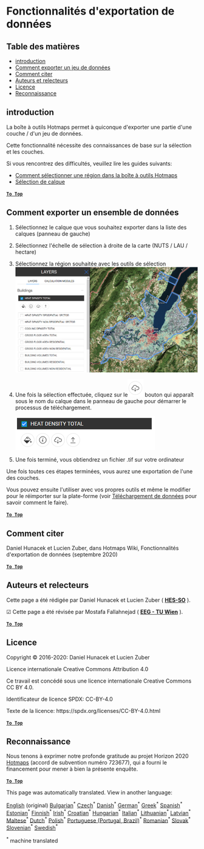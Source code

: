 <h1><a class="anchor" id="data-export-functionalities" href="#data-export-functionalities"><i class="fa fa-link"></i></a>Fonctionnalités d&#39;exportation de données</h1><h2><a class="anchor" id="table-of-contents" href="#table-of-contents"><i class="fa fa-link"></i></a> Table des matières</h2><ul><li> <a href="#introduction">introduction</a></li><li> <a href="#how-to-export-a-dataset">Comment exporter un jeu de données</a></li><li> <a href="#how-to-cite">Comment citer</a></li><li> <a href="#authors-and-reviewers">Auteurs et relecteurs</a></li><li> <a href="#license">Licence</a></li><li> <a href="#acknowledgement">Reconnaissance</a></li></ul><h2><a class="anchor" id="introduction" href="#introduction"><i class="fa fa-link"></i></a> introduction</h2><p> La boîte à outils Hotmaps permet à quiconque d&#39;exporter une partie d&#39;une couche / d&#39;un jeu de données.</p><p> Cette fonctionnalité nécessite des connaissances de base sur la sélection et les couches.</p><p> Si vous rencontrez des difficultés, veuillez lire les guides suivants:</p><ul><li> <a href="Select-a-region-in-the-Hotmaps-toolbox">Comment sélectionner une région dans la boîte à outils Hotmaps</a></li><li> <a href="Layers-section-in-the-Hotmaps-toolbox">Sélection de calque</a></li></ul><p> <a href="#table-of-contents"><strong><code>To Top</code></strong></a></p><h2><a class="anchor" id="how-to-export-a-data-set" href="#how-to-export-a-data-set"><i class="fa fa-link"></i></a> Comment exporter un ensemble de données</h2><ol><li><p> Sélectionnez le calque que vous souhaitez exporter dans la liste des calques (panneau de gauche)</p></li><li><p> Sélectionnez l&#39;échelle de sélection à droite de la carte (NUTS / LAU / hectare)</p></li><li><p> Sélectionnez la région souhaitée avec les outils de sélection<img alt="export_selection" src="../images/export_selection.png"/></p></li><li><p> Une fois la sélection effectuée, cliquez sur le<img alt="bouton d&#39;exportation" src="../images/layer-export-btn.png"/> bouton qui apparaît sous le nom du calque dans le panneau de gauche pour démarrer le processus de téléchargement.</p><img alt="options de calque" src="../images/layer-options.png"/></li><li><p> Une fois terminé, vous obtiendrez un fichier .tif sur votre ordinateur</p></li></ol><p> Une fois toutes ces étapes terminées, vous aurez une exportation de l&#39;une des couches.</p><p> Vous pouvez ensuite l&#39;utiliser avec vos propres outils et même le modifier pour le réimporter sur la plate-forme (voir <a href="Data_upload">Téléchargement de données</a> pour savoir comment le faire).</p><p> <a href="#table-of-contents"><strong><code>To Top</code></strong></a></p><h2><a class="anchor" id="how-to-cite" href="#how-to-cite"><i class="fa fa-link"></i></a> Comment citer</h2><p> Daniel Hunacek et Lucien Zuber, dans Hotmaps Wiki, Fonctionnalités d&#39;exportation de données (septembre 2020)</p><p> <a href="#table-of-contents"><strong><code>To Top</code></strong></a></p><h2><a class="anchor" id="authors-and-reviewers" href="#authors-and-reviewers"><i class="fa fa-link"></i></a> Auteurs et relecteurs</h2><p> Cette page a été rédigée par Daniel Hunacek et Lucien Zuber ( <strong><a href="https://www.hevs.ch">HES-SO</a></strong> ).</p><p> ☑ Cette page a été révisée par Mostafa Fallahnejad ( <strong><a href="https://eeg.tuwien.ac.at/">EEG - TU Wien</a></strong> ).</p><p> <a href="#table-of-contents"><strong><code>To Top</code></strong></a></p><h2><a class="anchor" id="license" href="#license"><i class="fa fa-link"></i></a> Licence</h2><p> Copyright © 2016-2020: Daniel Hunacek et Lucien Zuber</p><p> Licence internationale Creative Commons Attribution 4.0</p><p> Ce travail est concédé sous une licence internationale Creative Commons CC BY 4.0.</p><p> Identificateur de licence SPDX: CC-BY-4.0</p><p> Texte de la licence: https://spdx.org/licenses/CC-BY-4.0.html</p><p> <a href="#table-of-contents"><strong><code>To Top</code></strong></a></p><h2><a class="anchor" id="acknowledgement" href="#acknowledgement"><i class="fa fa-link"></i></a> Reconnaissance</h2><p> Nous tenons à exprimer notre profonde gratitude au projet Horizon 2020 <a href="https://www.hotmaps-project.eu">Hotmaps</a> (accord de subvention numéro 723677), qui a fourni le financement pour mener à bien la présente enquête.</p><p> <a href="#table-of-contents"><strong><code>To Top</code></strong></a></p>
<!--- THIS IS A SUPER UNIQUE IDENTIFIER -->

This page was automatically translated. View in another language:

[English](../en/Data-export-functionalities) (original) [Bulgarian](../bg/Data-export-functionalities)<sup>\*</sup> [Czech](../cs/Data-export-functionalities)<sup>\*</sup> [Danish](../da/Data-export-functionalities)<sup>\*</sup> [German](../de/Data-export-functionalities)<sup>\*</sup> [Greek](../el/Data-export-functionalities)<sup>\*</sup> [Spanish](../es/Data-export-functionalities)<sup>\*</sup> [Estonian](../et/Data-export-functionalities)<sup>\*</sup> [Finnish](../fi/Data-export-functionalities)<sup>\*</sup>  [Irish](../ga/Data-export-functionalities)<sup>\*</sup> [Croatian](../hr/Data-export-functionalities)<sup>\*</sup> [Hungarian](../hu/Data-export-functionalities)<sup>\*</sup> [Italian](../it/Data-export-functionalities)<sup>\*</sup> [Lithuanian](../lt/Data-export-functionalities)<sup>\*</sup> [Latvian](../lv/Data-export-functionalities)<sup>\*</sup> [Maltese](../mt/Data-export-functionalities)<sup>\*</sup> [Dutch](../nl/Data-export-functionalities)<sup>\*</sup> [Polish](../pl/Data-export-functionalities)<sup>\*</sup> [Portuguese (Portugal, Brazil)](../pt/Data-export-functionalities)<sup>\*</sup> [Romanian](../ro/Data-export-functionalities)<sup>\*</sup> [Slovak](../sk/Data-export-functionalities)<sup>\*</sup> [Slovenian](../sl/Data-export-functionalities)<sup>\*</sup> [Swedish](../sv/Data-export-functionalities)<sup>\*</sup> 

<sup>\*</sup> machine translated
